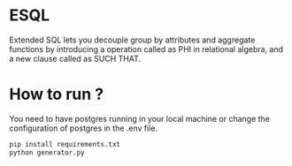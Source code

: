 # ESQL

Extended SQL lets you decouple group by attributes and aggregate functions by introducing a operation called as PHI in relational algebra, 
and a new clause called as SUCH THAT.

# How to run ?
You need to have postgres running in your local machine or change the configuration of postgres in the .env file.
```bash
pip install requirements.txt
python generator.py
```

